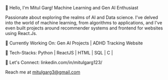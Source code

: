 👋 Hello, I'm Mitul Garg!
Machine Learning and Gen AI Enthusiast 

Passionate about exploring the realms of AI and Data science. I've delved into the world of machine learning, from algorithms to applications, and I've even built projects around recommender systems and frontend for websites using React.Js.

🔭 Currently Working On:
Gen AI Projects |
ADHD Tracking Website 

🌱 Tech-Stacks:
Python | ReactJS | HTML | SQL | C | 

💬 Let's Connect:
linkedin.com/in/mitulgarg123/

Reach me at mitulgarg3@gmail.com
